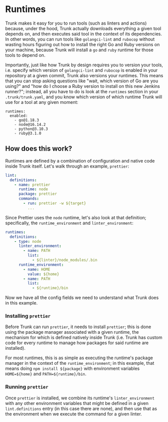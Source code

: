 # Runtimes

Trunk makes it easy for you to run tools (such as linters and actions) because, under the hood, Trunk actually downloads everything a given tool depends on, and then executes said tool in the context of its dependencies. In other words, you can run tools like `golangci-lint` and `rubocop` without wasting hours figuring out how to install the right Go and Ruby versions on your machine, because Trunk will install a `go` and `ruby` runtime for those tools to depend on.

Importantly, just like how Trunk by design requires you to version your tools, i.e. specify which version of `golangci-lint` and `rubocop` is enabled in your repository at a given commit, Trunk also versions your runtimes. This means that you can stop asking questions like "wait, which version of Go are you using?" and "how do I choose a Ruby version to install on this new Jenkins runner?"; instead, all you have to do is look at the `runtimes` section in your `.trunk/trunk.yaml`, and you know which version of which runtime Trunk will use for a tool at any given moment:

```
runtimes:
  enabled:
    - go@1.18.3
    - node@16.14.2
    - python@3.10.3
    - ruby@3.1.0
```

## How does this work?

Runtimes are defined by a combination of configuration and native code inside Trunk itself. Let's walk through an example, `prettier`:

```yaml
lint:
  definitions:
    - name: prettier
      runtime: node
      package: prettier
      commands:
        - run: prettier -w ${target}
          ...
```

Since Prettier uses the `node` runtime, let's also look at that definition; specifically, the `runtime_environment` and `linter_environment`:

```yaml
runtimes:
  definitions:
    - type: node
      linter_environment:
        - name: PATH
          list:
            - ${linter}/node_modules/.bin
      runtime_environment:
        - name: HOME
          value: ${home}
        - name: PATH
          list:
            - ${runtime}/bin
```

Now we have all the config fields we need to understand what Trunk does in this example.

### Installing `prettier`

Before Trunk can run `prettier`, it needs to install `prettier`; this is done using the package manager associated with a given runtime, the mechanism for which is defined natively inside Trunk (i.e. Trunk has custom code for every runtime to manage how packages for said runtime are installed).

For most runtimes, this is as simple as executing the runtime's package manager in the context of the `runtime_environment`; in this example, that means doing `npm install ${package}` with environment variables `HOME=${home}` and `PATH=${runtime}/bin`.

### Running `prettier`

Once `prettier` is installed, we combine its runtime's `linter_environment` with any other environment variables that might be defined in a given `lint.definitions` entry (in this case there are none), and then use that as the environment when we execute the command for a given linter.
